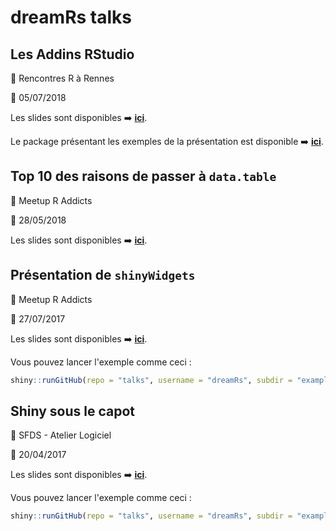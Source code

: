 # dreamRs talks



## Les Addins RStudio

:round_pushpin: Rencontres R à Rennes

:date: 05/07/2018

Les slides sont disponibles :arrow_right: [**ici**](https://github.com/dreamRs/talks/blob/master/20180407_RencontresR_Addins.pdf).

Le package présentant les exemples de la présentation est disponible :arrow_right: [**ici**](https://github.com/dreamRs/rr2018addins).




## Top 10 des raisons de passer à `data.table` 

:round_pushpin:  Meetup R Addicts 

:date: 28/05/2018

Les slides sont disponibles :arrow_right: [**ici**](https://github.com/dreamRs/talks/blob/master/20180528_RAddicts_datatable.pdf).





## Présentation de `shinyWidgets`

:round_pushpin: Meetup R Addicts 

:date: 27/07/2017

Les slides sont disponibles :arrow_right: [**ici**](https://github.com/dreamRs/talks/blob/master/20170712_RAddicts_shinyWidgets.pdf).

Vous pouvez lancer l'exemple comme ceci :

```r
shiny::runGitHub(repo = "talks", username = "dreamRs", subdir = "examples/meetup_shiny_onInputChange.R")
```




## Shiny sous le capot

:round_pushpin: SFDS - Atelier Logiciel

:date: 20/04/2017

Les slides sont disponibles :arrow_right: [**ici**](https://github.com/dreamRs/talks/blob/master/20170420_SFDS_ShinySousLeCapot.pdf).

Vous pouvez lancer l'exemple comme ceci :

```r
shiny::runGitHub(repo = "talks", username = "dreamRs", subdir = "examples/sfds_shiny_auto_update.R")
```
